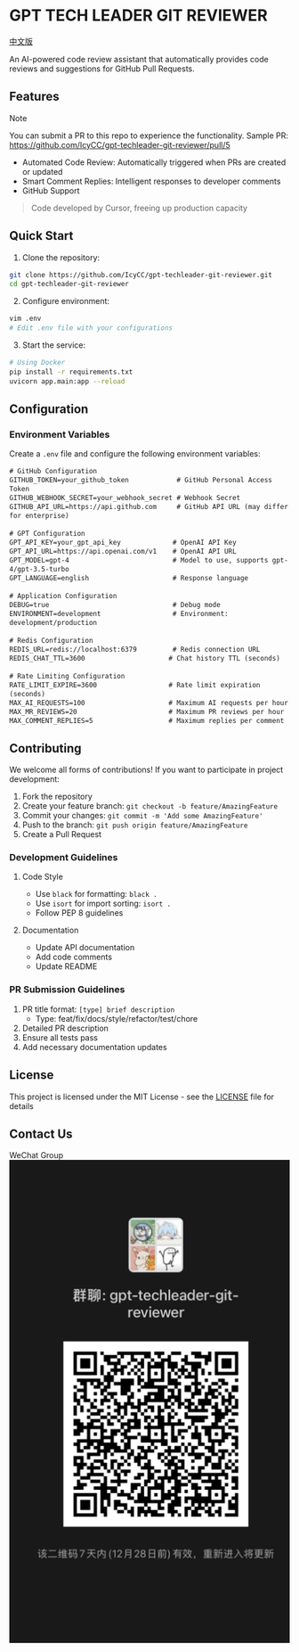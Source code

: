 # GPT TECH LEADER GIT REVIEWER

[中文版](README.md)

An AI-powered code review assistant that automatically provides code reviews and suggestions for GitHub Pull Requests.

## Features

> [!NOTE]  
> You can submit a PR to this repo to experience the functionality. Sample PR: https://github.com/IcyCC/gpt-techleader-git-reviewer/pull/5

- Automated Code Review: Automatically triggered when PRs are created or updated
- Smart Comment Replies: Intelligent responses to developer comments
- GitHub Support

> Code developed by Cursor, freeing up production capacity

## Quick Start

1. Clone the repository:
```bash
git clone https://github.com/IcyCC/gpt-techleader-git-reviewer.git
cd gpt-techleader-git-reviewer
```

2. Configure environment:
```bash
vim .env
# Edit .env file with your configurations
```

3. Start the service:
```bash
# Using Docker
pip install -r requirements.txt
uvicorn app.main:app --reload
```

## Configuration

### Environment Variables

Create a `.env` file and configure the following environment variables:

```env
# GitHub Configuration
GITHUB_TOKEN=your_github_token            # GitHub Personal Access Token
GITHUB_WEBHOOK_SECRET=your_webhook_secret # Webhook Secret
GITHUB_API_URL=https://api.github.com     # GitHub API URL (may differ for enterprise)

# GPT Configuration
GPT_API_KEY=your_gpt_api_key             # OpenAI API Key
GPT_API_URL=https://api.openai.com/v1    # OpenAI API URL
GPT_MODEL=gpt-4                          # Model to use, supports gpt-4/gpt-3.5-turbo
GPT_LANGUAGE=english                     # Response language

# Application Configuration
DEBUG=true                               # Debug mode
ENVIRONMENT=development                  # Environment: development/production

# Redis Configuration
REDIS_URL=redis://localhost:6379         # Redis connection URL
REDIS_CHAT_TTL=3600                     # Chat history TTL (seconds)

# Rate Limiting Configuration
RATE_LIMIT_EXPIRE=3600                  # Rate limit expiration (seconds)
MAX_AI_REQUESTS=100                     # Maximum AI requests per hour
MAX_MR_REVIEWS=20                       # Maximum PR reviews per hour
MAX_COMMENT_REPLIES=5                   # Maximum replies per comment
```

## Contributing

We welcome all forms of contributions! If you want to participate in project development:

1. Fork the repository
2. Create your feature branch: `git checkout -b feature/AmazingFeature`
3. Commit your changes: `git commit -m 'Add some AmazingFeature'`
4. Push to the branch: `git push origin feature/AmazingFeature`
5. Create a Pull Request

### Development Guidelines

1. Code Style
   - Use `black` for formatting: `black .`
   - Use `isort` for import sorting: `isort .`
   - Follow PEP 8 guidelines

3. Documentation
   - Update API documentation
   - Add code comments
   - Update README

### PR Submission Guidelines

1. PR title format: `[type] brief description`
   - Type: feat/fix/docs/style/refactor/test/chore
2. Detailed PR description
3. Ensure all tests pass
4. Add necessary documentation updates

## License

This project is licensed under the MIT License - see the [LICENSE](LICENSE) file for details

## Contact Us

WeChat Group
![WeChat Group](./docs/wx.png)